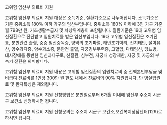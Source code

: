 고위험 임산부 의료비 지원

고위험 임산부 의료비 지원 대상은 소득기준, 질환기준으로 나누어집니다.
소득기준은 기준 중위소득 180% 이하 가구의 임산부입니다. 중위소득 180% 이하에 3인 가구 기준 월 798만 원, 기초생활수급자 및 차상위계층이 포함됩니다.
질환기준은 19대 고위험 임신질환으로 진단받고 입원치료를 받은 임산부입니다.
19대 고위험 임신질환은 조기진통, 분만관련 출혈, 중증 임신중독증, 양막의 조기파열, 태반조기박리, 전치태반, 절박유산, 양수과다증, 양수과소증, 분만전 출혈, 자궁경부무력증, 고혈압, 다태임신, 당뇨병, 대사장애를 동반한 임신과다구토, 신질환, 심부전, 자궁내 성장제한, 자궁 및 자궁의 부속기 질환을 의미합니다.

고위험 임산부 의료비 지원 내용은 고위험 임신질환의 입원치료비 중 전액본인부담금 및 비급여 진료비를 1인당 300만 원 한도 내에서 진료비의 90% 지원입니다. 단 병실입원료 및 환자특싱은 제외됩니다.

고위험 임산부 의료비 지원 신청방법은 분만일로부터 6개월 이내에 임산부 주소지 시군구 보건소 신청하시면 됩니다.

고위험 임산부 의료비 지원 신청문의는 주소지 시군구 보건소,보건복지상담센터(129)로 하시면 됩니다.